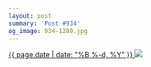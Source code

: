 ```yaml
---
layout: post
summary: 'Post #934'
og_image: 934-1280.jpg
---
```


<p>
 <time>
  <a href="/934">
   {{ page.date | date: "%B %-d, %Y" }}
  </a>
 </time>
 <a href="/934">
  <img sizes="(min-width: 700px) 50vw, calc(100vw - 2rem)" src="{{ site.assets_url }}/934-640.jpg" srcset="{{ site.assets_url }}/934-320.jpg 320w, {{ site.assets_url }}/934-640.jpg 640w, {{ site.assets_url }}/934-960.jpg 960w, {{ site.assets_url }}/934-1280.jpg 1280w"/>
 </a>
</p>

